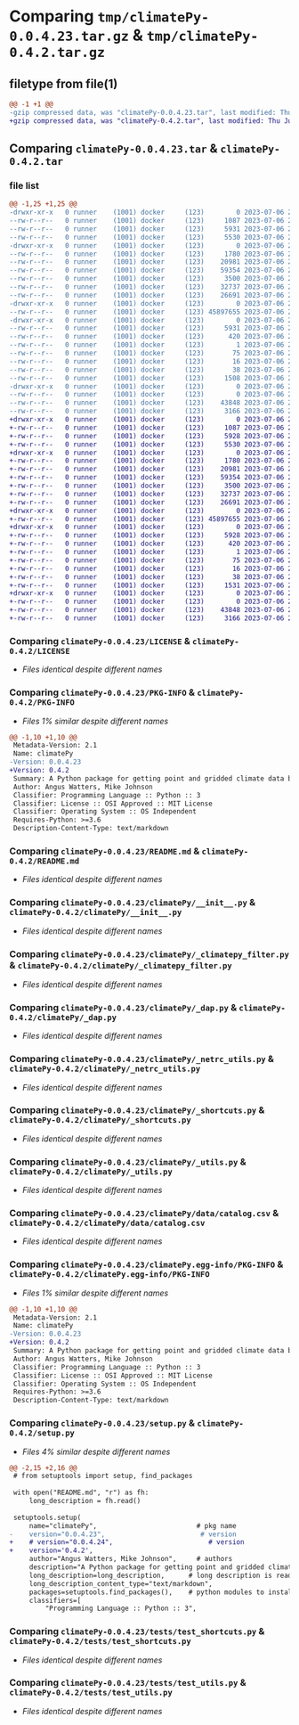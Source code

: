 # Comparing `tmp/climatePy-0.0.4.23.tar.gz` & `tmp/climatePy-0.4.2.tar.gz`

## filetype from file(1)

```diff
@@ -1 +1 @@
-gzip compressed data, was "climatePy-0.0.4.23.tar", last modified: Thu Jul  6 20:07:50 2023, max compression
+gzip compressed data, was "climatePy-0.4.2.tar", last modified: Thu Jul  6 21:05:04 2023, max compression
```

## Comparing `climatePy-0.0.4.23.tar` & `climatePy-0.4.2.tar`

### file list

```diff
@@ -1,25 +1,25 @@
-drwxr-xr-x   0 runner    (1001) docker     (123)        0 2023-07-06 20:07:50.384048 climatePy-0.0.4.23/
--rw-r--r--   0 runner    (1001) docker     (123)     1087 2023-07-06 20:07:41.000000 climatePy-0.0.4.23/LICENSE
--rw-r--r--   0 runner    (1001) docker     (123)     5931 2023-07-06 20:07:50.384048 climatePy-0.0.4.23/PKG-INFO
--rw-r--r--   0 runner    (1001) docker     (123)     5530 2023-07-06 20:07:41.000000 climatePy-0.0.4.23/README.md
-drwxr-xr-x   0 runner    (1001) docker     (123)        0 2023-07-06 20:07:50.340048 climatePy-0.0.4.23/climatePy/
--rw-r--r--   0 runner    (1001) docker     (123)     1780 2023-07-06 20:07:41.000000 climatePy-0.0.4.23/climatePy/__init__.py
--rw-r--r--   0 runner    (1001) docker     (123)    20981 2023-07-06 20:07:41.000000 climatePy-0.0.4.23/climatePy/_climatepy_filter.py
--rw-r--r--   0 runner    (1001) docker     (123)    59354 2023-07-06 20:07:41.000000 climatePy-0.0.4.23/climatePy/_dap.py
--rw-r--r--   0 runner    (1001) docker     (123)     3500 2023-07-06 20:07:41.000000 climatePy-0.0.4.23/climatePy/_netrc_utils.py
--rw-r--r--   0 runner    (1001) docker     (123)    32737 2023-07-06 20:07:41.000000 climatePy-0.0.4.23/climatePy/_shortcuts.py
--rw-r--r--   0 runner    (1001) docker     (123)    26691 2023-07-06 20:07:41.000000 climatePy-0.0.4.23/climatePy/_utils.py
-drwxr-xr-x   0 runner    (1001) docker     (123)        0 2023-07-06 20:07:50.340048 climatePy-0.0.4.23/climatePy/data/
--rw-r--r--   0 runner    (1001) docker     (123) 45897655 2023-07-06 20:07:41.000000 climatePy-0.0.4.23/climatePy/data/catalog.csv
-drwxr-xr-x   0 runner    (1001) docker     (123)        0 2023-07-06 20:07:50.340048 climatePy-0.0.4.23/climatePy.egg-info/
--rw-r--r--   0 runner    (1001) docker     (123)     5931 2023-07-06 20:07:50.000000 climatePy-0.0.4.23/climatePy.egg-info/PKG-INFO
--rw-r--r--   0 runner    (1001) docker     (123)      420 2023-07-06 20:07:50.000000 climatePy-0.0.4.23/climatePy.egg-info/SOURCES.txt
--rw-r--r--   0 runner    (1001) docker     (123)        1 2023-07-06 20:07:50.000000 climatePy-0.0.4.23/climatePy.egg-info/dependency_links.txt
--rw-r--r--   0 runner    (1001) docker     (123)       75 2023-07-06 20:07:50.000000 climatePy-0.0.4.23/climatePy.egg-info/requires.txt
--rw-r--r--   0 runner    (1001) docker     (123)       16 2023-07-06 20:07:50.000000 climatePy-0.0.4.23/climatePy.egg-info/top_level.txt
--rw-r--r--   0 runner    (1001) docker     (123)       38 2023-07-06 20:07:50.384048 climatePy-0.0.4.23/setup.cfg
--rw-r--r--   0 runner    (1001) docker     (123)     1508 2023-07-06 20:07:41.000000 climatePy-0.0.4.23/setup.py
-drwxr-xr-x   0 runner    (1001) docker     (123)        0 2023-07-06 20:07:50.384048 climatePy-0.0.4.23/tests/
--rw-r--r--   0 runner    (1001) docker     (123)        0 2023-07-06 20:07:41.000000 climatePy-0.0.4.23/tests/__init__.py
--rw-r--r--   0 runner    (1001) docker     (123)    43848 2023-07-06 20:07:41.000000 climatePy-0.0.4.23/tests/test_shortcuts.py
--rw-r--r--   0 runner    (1001) docker     (123)     3166 2023-07-06 20:07:41.000000 climatePy-0.0.4.23/tests/test_utils.py
+drwxr-xr-x   0 runner    (1001) docker     (123)        0 2023-07-06 21:05:04.261031 climatePy-0.4.2/
+-rw-r--r--   0 runner    (1001) docker     (123)     1087 2023-07-06 21:05:01.000000 climatePy-0.4.2/LICENSE
+-rw-r--r--   0 runner    (1001) docker     (123)     5928 2023-07-06 21:05:04.261031 climatePy-0.4.2/PKG-INFO
+-rw-r--r--   0 runner    (1001) docker     (123)     5530 2023-07-06 21:05:01.000000 climatePy-0.4.2/README.md
+drwxr-xr-x   0 runner    (1001) docker     (123)        0 2023-07-06 21:05:04.217031 climatePy-0.4.2/climatePy/
+-rw-r--r--   0 runner    (1001) docker     (123)     1780 2023-07-06 21:05:01.000000 climatePy-0.4.2/climatePy/__init__.py
+-rw-r--r--   0 runner    (1001) docker     (123)    20981 2023-07-06 21:05:01.000000 climatePy-0.4.2/climatePy/_climatepy_filter.py
+-rw-r--r--   0 runner    (1001) docker     (123)    59354 2023-07-06 21:05:01.000000 climatePy-0.4.2/climatePy/_dap.py
+-rw-r--r--   0 runner    (1001) docker     (123)     3500 2023-07-06 21:05:01.000000 climatePy-0.4.2/climatePy/_netrc_utils.py
+-rw-r--r--   0 runner    (1001) docker     (123)    32737 2023-07-06 21:05:01.000000 climatePy-0.4.2/climatePy/_shortcuts.py
+-rw-r--r--   0 runner    (1001) docker     (123)    26691 2023-07-06 21:05:01.000000 climatePy-0.4.2/climatePy/_utils.py
+drwxr-xr-x   0 runner    (1001) docker     (123)        0 2023-07-06 21:05:04.217031 climatePy-0.4.2/climatePy/data/
+-rw-r--r--   0 runner    (1001) docker     (123) 45897655 2023-07-06 21:05:01.000000 climatePy-0.4.2/climatePy/data/catalog.csv
+drwxr-xr-x   0 runner    (1001) docker     (123)        0 2023-07-06 21:05:04.217031 climatePy-0.4.2/climatePy.egg-info/
+-rw-r--r--   0 runner    (1001) docker     (123)     5928 2023-07-06 21:05:04.000000 climatePy-0.4.2/climatePy.egg-info/PKG-INFO
+-rw-r--r--   0 runner    (1001) docker     (123)      420 2023-07-06 21:05:04.000000 climatePy-0.4.2/climatePy.egg-info/SOURCES.txt
+-rw-r--r--   0 runner    (1001) docker     (123)        1 2023-07-06 21:05:04.000000 climatePy-0.4.2/climatePy.egg-info/dependency_links.txt
+-rw-r--r--   0 runner    (1001) docker     (123)       75 2023-07-06 21:05:04.000000 climatePy-0.4.2/climatePy.egg-info/requires.txt
+-rw-r--r--   0 runner    (1001) docker     (123)       16 2023-07-06 21:05:04.000000 climatePy-0.4.2/climatePy.egg-info/top_level.txt
+-rw-r--r--   0 runner    (1001) docker     (123)       38 2023-07-06 21:05:04.261031 climatePy-0.4.2/setup.cfg
+-rw-r--r--   0 runner    (1001) docker     (123)     1531 2023-07-06 21:05:03.000000 climatePy-0.4.2/setup.py
+drwxr-xr-x   0 runner    (1001) docker     (123)        0 2023-07-06 21:05:04.261031 climatePy-0.4.2/tests/
+-rw-r--r--   0 runner    (1001) docker     (123)        0 2023-07-06 21:05:01.000000 climatePy-0.4.2/tests/__init__.py
+-rw-r--r--   0 runner    (1001) docker     (123)    43848 2023-07-06 21:05:01.000000 climatePy-0.4.2/tests/test_shortcuts.py
+-rw-r--r--   0 runner    (1001) docker     (123)     3166 2023-07-06 21:05:01.000000 climatePy-0.4.2/tests/test_utils.py
```

### Comparing `climatePy-0.0.4.23/LICENSE` & `climatePy-0.4.2/LICENSE`

 * *Files identical despite different names*

### Comparing `climatePy-0.0.4.23/PKG-INFO` & `climatePy-0.4.2/PKG-INFO`

 * *Files 1% similar despite different names*

```diff
@@ -1,10 +1,10 @@
 Metadata-Version: 2.1
 Name: climatePy
-Version: 0.0.4.23
+Version: 0.4.2
 Summary: A Python package for getting point and gridded climate data by AOI
 Author: Angus Watters, Mike Johnson
 Classifier: Programming Language :: Python :: 3
 Classifier: License :: OSI Approved :: MIT License
 Classifier: Operating System :: OS Independent
 Requires-Python: >=3.6
 Description-Content-Type: text/markdown
```

### Comparing `climatePy-0.0.4.23/README.md` & `climatePy-0.4.2/README.md`

 * *Files identical despite different names*

### Comparing `climatePy-0.0.4.23/climatePy/__init__.py` & `climatePy-0.4.2/climatePy/__init__.py`

 * *Files identical despite different names*

### Comparing `climatePy-0.0.4.23/climatePy/_climatepy_filter.py` & `climatePy-0.4.2/climatePy/_climatepy_filter.py`

 * *Files identical despite different names*

### Comparing `climatePy-0.0.4.23/climatePy/_dap.py` & `climatePy-0.4.2/climatePy/_dap.py`

 * *Files identical despite different names*

### Comparing `climatePy-0.0.4.23/climatePy/_netrc_utils.py` & `climatePy-0.4.2/climatePy/_netrc_utils.py`

 * *Files identical despite different names*

### Comparing `climatePy-0.0.4.23/climatePy/_shortcuts.py` & `climatePy-0.4.2/climatePy/_shortcuts.py`

 * *Files identical despite different names*

### Comparing `climatePy-0.0.4.23/climatePy/_utils.py` & `climatePy-0.4.2/climatePy/_utils.py`

 * *Files identical despite different names*

### Comparing `climatePy-0.0.4.23/climatePy/data/catalog.csv` & `climatePy-0.4.2/climatePy/data/catalog.csv`

 * *Files identical despite different names*

### Comparing `climatePy-0.0.4.23/climatePy.egg-info/PKG-INFO` & `climatePy-0.4.2/climatePy.egg-info/PKG-INFO`

 * *Files 1% similar despite different names*

```diff
@@ -1,10 +1,10 @@
 Metadata-Version: 2.1
 Name: climatePy
-Version: 0.0.4.23
+Version: 0.4.2
 Summary: A Python package for getting point and gridded climate data by AOI
 Author: Angus Watters, Mike Johnson
 Classifier: Programming Language :: Python :: 3
 Classifier: License :: OSI Approved :: MIT License
 Classifier: Operating System :: OS Independent
 Requires-Python: >=3.6
 Description-Content-Type: text/markdown
```

### Comparing `climatePy-0.0.4.23/setup.py` & `climatePy-0.4.2/setup.py`

 * *Files 4% similar despite different names*

```diff
@@ -2,15 +2,16 @@
 # from setuptools import setup, find_packages
 
 with open("README.md", "r") as fh:
     long_description = fh.read()
 
 setuptools.setup(
     name="climatePy",                         # pkg name
-    version="0.0.4.23",                        # version
+    # version="0.0.4.24",                        # version
+    version='0.4.2',
     author="Angus Watters, Mike Johnson",     # authors
     description="A Python package for getting point and gridded climate data by AOI",
     long_description=long_description,      # long description is read from the the readme file
     long_description_content_type="text/markdown",
     packages=setuptools.find_packages(),    # python modules to install
     classifiers=[
         "Programming Language :: Python :: 3",
```

### Comparing `climatePy-0.0.4.23/tests/test_shortcuts.py` & `climatePy-0.4.2/tests/test_shortcuts.py`

 * *Files identical despite different names*

### Comparing `climatePy-0.0.4.23/tests/test_utils.py` & `climatePy-0.4.2/tests/test_utils.py`

 * *Files identical despite different names*

